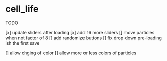 # cell_life

TODO

[x] update sliders after loading
[x] add 16 more sliders
[] move particles when not factor of 8
[] add randomize buttons
[] fix drop down pre-loading ish the first save

[] allow chging of color
[] allow more or less colors of particles